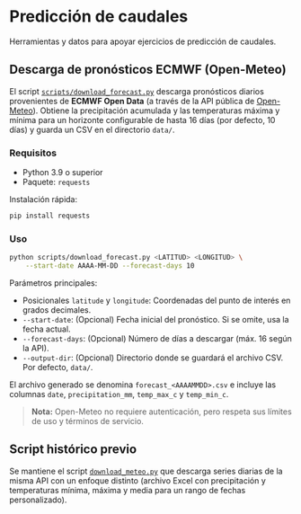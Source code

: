# Predicción de caudales

Herramientas y datos para apoyar ejercicios de predicción de caudales.

## Descarga de pronósticos ECMWF (Open-Meteo)

El script [`scripts/download_forecast.py`](scripts/download_forecast.py) descarga
pronósticos diarios provenientes de **ECMWF Open Data** (a través de la API
pública de [Open-Meteo](https://open-meteo.com/)). Obtiene la precipitación
acumulada y las temperaturas máxima y mínima para un horizonte configurable de
hasta 16 días (por defecto, 10 días) y guarda un CSV en el directorio `data/`.

### Requisitos

- Python 3.9 o superior
- Paquete: `requests`

Instalación rápida:

```bash
pip install requests
```

### Uso

```bash
python scripts/download_forecast.py <LATITUD> <LONGITUD> \
    --start-date AAAA-MM-DD --forecast-days 10
```

Parámetros principales:

- Posicionales `latitude` y `longitude`: Coordenadas del punto de interés en
  grados decimales.
- `--start-date`: (Opcional) Fecha inicial del pronóstico. Si se omite, usa la
  fecha actual.
- `--forecast-days`: (Opcional) Número de días a descargar (máx. 16 según la
  API).
- `--output-dir`: (Opcional) Directorio donde se guardará el archivo CSV. Por
  defecto, `data/`.

El archivo generado se denomina `forecast_<AAAAMMDD>.csv` e incluye las
columnas `date`, `precipitation_mm`, `temp_max_c` y `temp_min_c`.

> **Nota:** Open-Meteo no requiere autenticación, pero respeta sus límites de
uso y términos de servicio.

## Script histórico previo

Se mantiene el script [`download_meteo.py`](download_meteo.py) que descarga
series diarias de la misma API con un enfoque distinto (archivo Excel con
precipitación y temperaturas mínima, máxima y media para un rango de fechas
personalizado).
